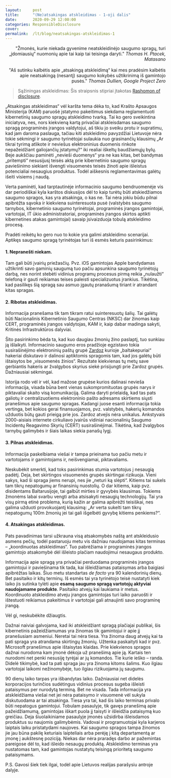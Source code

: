 ```yaml
---
layout:     post
title:      "(Ne)atsakingas atskleidimas - 1-oji dalis"
date:       2020-09-29 12:00:00
categories: ResponsibleDisclosure
cover:      
permalink:  /lt/blog/neatsakingas-atskleidimas-1
---
```

<div style="text-align: right">"Žmonės, kurie niekada gyvenime neatskleidinėjo saugumo spragų, turi „įdomiausių“ nuomonių apie tai kaip tai teisinga daryti." <i>Thomas H. Ptacek, Matasano</i></div>
<br>
<div style="text-align: right">"Aš sutinku kalbėtis apie „atsakingą atskleidimą“ kai mes pradėsim kalbėtis apie neatsakingą (nesantį) saugumo kokybės užtikrinimą iš gamintojo pusės." <i>Thomas Dullien, Google Project Zero</i></div>

> Sąžiningas atskleidimas: Šis straipsnis stipriai įtakotas [Rashomon of disclosure](http://addxorrol.blogspot.com/2019/08/rashomon-of-disclosure.html).

„Atsakingas atskleidimas“ vėl karšta tema dėka to, kad Krašto Apsaugos Ministerija (KAM) paruošė įstatymo pakeitimus siekdama reglamentuoti kibernetinių saugumo spragų atskleidimo tvarką. Tai ko gero sveikintina iniciatyva, nes, nors kiekvieną kartą privačiai atskleisdamas saugumo spragą programinės įrangos valdytojui, aš tikiu jo sveiku protu ir supratimu, kad jam daroma paslauga, tačiau kiti atskleidimo pavyzdžiai Lietuvoje nėra tokie sėkmingi ir saugumo tyrinėtojai sulaukia nuo grasinančių klausimų „Ar tikrai tyrimą atlikote ir neviešus elektroninius duomenis rinkote nepažeidžiant galiojančių įstatymų?“ iki realiai iškeltų baudžiamųjų bylų. Beje aukščiau paminėti „nevieši duomenys“ yra ne kas kitas, bet bandymas „pritempti“ nesusijusį teisės aktą prie kibernetinio saugumo spragų paviešinimo siekiant išvengti visuomenės teisės žinoti apie išleistus potencialiai nesaugius produktus. Todėl aiškesnis reglamentavimas galėtų išeiti visiems į naudą.

Verta paminėti, kad tarptautinėje informacinio saugumo bendruomenėje vis dar periodiškai kyla karštos diskusijos dėl to kaip turėtų būti atskiedžiamos saugumo spragos, kas yra atsakinga, o kas ne. Tai nėra jokiu būdu pilnai apibrėžta sąvoka ir kiekviena suinteresuota pusė (valstybės saugumo tarnybos, kibernetinio saugumo tyrinėtojai, programinės įrangos gamintojai, vartotojai, IT ūkio administratoriai, programinės įrangos skirtos aptikti kibernetines atakas gamintojai) savaip įsivaizduoja tobulą atskleidimo procesą.

Pradėti reikėtų ko gero nuo to kokie yra galimi atskleidimo scenarijai. Aptikęs saugumo spragą tyrinėtojas turi iš esmės keturis pasirinkimus:
#### 1. Nepranešti niekam.
Tam gali būti įvairių priežasčių. Pvz. iOS gamintojas Apple bandydamas užtikrinti savo gaminių saugumą tuo pačiu apsunkina saugumo tyrinėtojų darbą, nes norint stebėti vidinius programų procesus pirmą reikia „nulaužti“ telefoną ir gauti reikiamas teises paleisti specializuotus įrankius. Tikėtina, kad pasilikęs šią spragą sau asmuo įgautų pranašumą tiriant ir atrandant kitas spragas.

#### 2. Ribotas atskleidimas.
Informacija pranešama tik tam tikram ratui suinteresuotų šalių. Tai galėtų būti Nacionalinis Kibernetinio Saugumo Centras (NKSC) dar žinomas kaip CERT, programinės įrangos valdytojas, KAM ir, kaip dabar madinga sakyti, Kritinės Infrastruktūros dalyviai.

Šito pasirinkimo bėda ta, kad kuo daugiau žmonių žino paslaptį, tuo sunkiau ją išlaikyti. Informacinio saugumo eros pradžioje egzistavo tokia susirašinėjimo elektroninių paštų grupė [Zardoz]( https://en.wikipedia.org/wiki/Zardoz) kurioje „baltakepuriai“ hakeriai diskutavo ir dalinosi aptiktomis spragomis tam, kad jos galėtų būti ištaisytos be „visuomenės žinios“. Rezultate kiekvienas tų metų save gerbiantis hakeris ar žvalgybos skyrius siekė prisijungti prie Zardoz grupės. Dažniausiai sėkmingai.

Istorija rodo vėl ir vėl, kad mažose grupėse kurios dalinasi nevieša informacija, visada būna bent vienas sukompromituotas grupės narys ir piktavaliai skaito visą komunikaciją. Galima daryti prielaidą, kad tas pats galiotų ir centralizuotiems elektroninio pašto adresams skirtiems siųsti pranešimus apie saugumo spragas. Kadangi juose esanti informacija tokia vertinga, bet kokios gerai finansuojamos, pvz. valstybės, hakerių komandos užduotis būtų gauti prieigą prie jos. Zardoz atvejis nėra unikalus. Ankstyvais 2000-aisiais internete cirkuliavo įvairūs vidiniai nacionalinių Saugumo Incidentų Reagavimo Skyrių (CERT) susirašinėjimai. Tikėtina, kad žvalgybos tarnybų galimybės ir šiais laikas siekia panašų lygį.

#### 3. Pilnas atskleidimas.
Informacija paskelbiama viešai ir tampa prieinama tuo pačiu metu ir vartotojams ir gamintojams ir, neišvengiamai, piktavaliams.

Neskubėkit smerkti, kad toks pasirinkimas stumia vartotojus į nesaugią padėtį. Deja, bet skirtingos visuomenės grupės skirtingai rizikuoja. Vieni sakys, kad ši spraga jiems nerupi, nes jie „neturi ką slėpti“. Kitiems tai sukels tam tikrų nepatogumų ar finansinių nuostolių. O dar kitiems, kaip pvz. disidentams Baltarusijoje, tai galbūt mirties ir gyvybės klausimas. Tokiems žmonėms labai svarbu vengti arba atsisakyti nesaugių technologijų. Tai yra visų pirmą etinė problema, kurią kažin ar galima apibrėžti teisiškai, nes galima užduoti provokuojantį klausimą: „Ar verta sukelti tam tikrų nepatogumų 100m žmonių jei tai gali išgelbėti gyvybę kitiems penkiems?“.

#### 4. Atsakingas atskleidimas.
Pats pavadinimas tarsi užkrauna visą atsakomybės naštą ant atskleidusio asmens pečių, todėl pastaruoju metu vis dažniau naudojamas kitas terminas – „koordinuotas atskleidimas“. Tuo pabrėžiama ir programinės įrangos gamintojo atsakomybė dėl išleisto plačiam naudojimui nesaugaus produkto.

Informacija apie spragą yra privačiai perduodama programinės įrangos gamintojui ir paviešinama tik tada, kai išleidžiamas pataisymas arba baigiasi apibrėžtas laikas. Šiuo metu standartas *de facto* yra 90 kalendorinių dienų. Bet pasitaiko ir kitų terminų. Iš esmės tai yra tyrinėtojo teisė nustatyti kiek laiko jis sutinka tylėti apie **esamą saugumo spragą vartotojų aktyviai naudojamame produkte**. Pasitaiko atvejų kai laukiama ir metus. Koordinuoto atskleidimo atveju įrangos gamintojas turi laiko paruošti ir ištestuoti reikiamus pakeitimus ir vartotojai gali atnaujinti savo programinę įrangą.

Vėl gi, neskubėkite džiaugtis.

Dažnai naiviai galvojama, kad iki atskleidžiant spragą plačiajai publikai, šis kibernetinis pažeidžiamumas yra žinomas tik gamintojui ir apie jį pranešusiam asmeniui. Neretai tai nėra tiesa. Yra žinoma daug atvejų kai ta pati spraga yra atrandama skirtingų žmonių. Užtenka paskaityti kad ir pvz. Microsoft pranešimus apie ištaisytas klaidas. Prie kiekvienos spragos dažnai nurodoma kam įmonė dėkoja už pranešimą apie ją. Kartais ten nurodomi net penki nesusiję tyrėjai ar jų komandos. Tie kurie ieško – randa. Didelė tikimybė, kad ta pati spraga jau yra žinoma kitoms šalims. Kuo ilgiau vartotojai laikomi nežinomybėje, tuo ilgiau rizikuojama jų saugumu.

90 dienų laiko tarpas yra išbandytas laiko. Dažniausiai net didelės korporacijos turinčios sudėtingus vidinius procesus sugeba išleisti pataisymus per nurodytą terminą. Bet ne visada. Tada informacija yra atskleidžiama viešai net jei nėra pataisymo ir visuomenė vėl sukyla diskutuodama ar tai atsakinga. Tiesa yra tai, kad šis laiko terminas privalo būti nepatogus gamintojui. Tobulam pasaulyje, tik gavęs pranešimą apie pažeidžiamumą, gamintojas iškart puola jį taisyti ir išleidžia pataisymą kuo greičiau. Deja šiuolaikiniame pasaulyje įmonės užsidirba išleisdamos produktus su naujomis galimybėmis. Vadovai ir programuotojai kyla karjeros laiptais laiku pristatydami naujoves. Kai saugumo spragos tampa žinomos jie jau būna pakilę keturiais laipteliais arba perėję į kitą departamentą ar įmonę į aukštesnę poziciją. Niekas dar nėra praradęs darbo ar pažemintas pareigose dėl to, kad išleido nesaugų produktą. Atskleidimo terminas yra nustatomas tam, kad gamintojas nustatytų teisingą prioritetą saugumo pataisymams.

P.S. Gavosi šiek tiek ilgai, todėl apie Lietuvos realijas parašysiu antroje dalyje.
